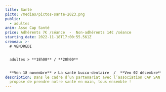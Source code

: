 ```yaml
---
title: Santé
picto: /medias/pictos-sante-2023.png
public:
  - adultes
anim: Asso Cap Santé
price: Adhérents 7€ /séance  -  Non-adhérents 14€ /séance
starting_date: 2022-11-18T17:00:55.561Z
creneau: >-
  # VENDREDI


  adultes > **18h00** / **20h00**


  **Ven 18 novembre** > La santé bucco-dentaire  /  **Ven 02 décembre** > Équilibre alimentaire (obésité, surpoids, quels apports sur une journée ?)  /  **Ven 27 janvier** > Cicatrisation des plaies et blessures,le baume à la consoude  /  **Ven 10 février** > Les hydrolats pour purifier, réguler, assainir la peau  /  **Ven 24 mars** > Plantes et problématiques cutanées  /  **Ven 26 mai** > Les perturbateurs endocriniens, comment les identifier et minimiser leur impact sur notre santé.
description: Dans le cadre d’un partenariat avec l’association CAP SANTÉ, la MJC
  propose de prendre notre santé en main, tous ensemble !
---
```

